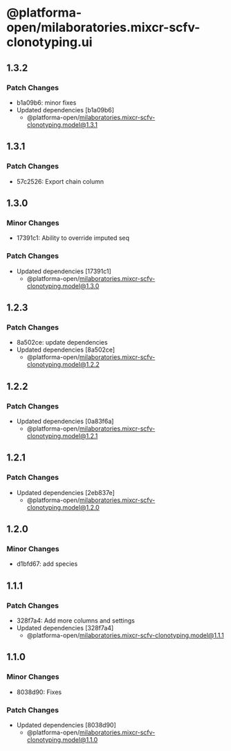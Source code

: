 # @platforma-open/milaboratories.mixcr-scfv-clonotyping.ui

## 1.3.2

### Patch Changes

- b1a09b6: minor fixes
- Updated dependencies [b1a09b6]
  - @platforma-open/milaboratories.mixcr-scfv-clonotyping.model@1.3.1

## 1.3.1

### Patch Changes

- 57c2526: Export chain column

## 1.3.0

### Minor Changes

- 17391c1: Ability to override imputed seq

### Patch Changes

- Updated dependencies [17391c1]
  - @platforma-open/milaboratories.mixcr-scfv-clonotyping.model@1.3.0

## 1.2.3

### Patch Changes

- 8a502ce: update dependencies
- Updated dependencies [8a502ce]
  - @platforma-open/milaboratories.mixcr-scfv-clonotyping.model@1.2.2

## 1.2.2

### Patch Changes

- Updated dependencies [0a83f6a]
  - @platforma-open/milaboratories.mixcr-scfv-clonotyping.model@1.2.1

## 1.2.1

### Patch Changes

- Updated dependencies [2eb837e]
  - @platforma-open/milaboratories.mixcr-scfv-clonotyping.model@1.2.0

## 1.2.0

### Minor Changes

- d1bfd67: add species

## 1.1.1

### Patch Changes

- 328f7a4: Add more columns and settings
- Updated dependencies [328f7a4]
  - @platforma-open/milaboratories.mixcr-scfv-clonotyping.model@1.1.1

## 1.1.0

### Minor Changes

- 8038d90: Fixes

### Patch Changes

- Updated dependencies [8038d90]
  - @platforma-open/milaboratories.mixcr-scfv-clonotyping.model@1.1.0
